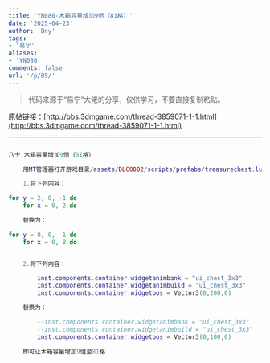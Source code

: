 ```yaml
---
title: 'YN080-木箱容量增加9倍（81格）'
date: '2025-04-23'
author: 'Bny'
tags:
- '易宁'
aliases:
- 'YN080'
comments: false
url: '/p/89/'
---
```


> 代码来源于“易宁”大佬的分享，仅供学习，不要直接复制粘贴。

原帖链接：[http://bbs.3dmgame.com/thread-3859071-1-1.html](http://bbs.3dmgame.com/thread-3859071-1-1.html)

---

```lua  

八十.木箱容量增加9倍（81格）

	用MT管理器打开游戏目录/assets/DLC0002/scripts/prefabs/treasurechest.lua文件，

	1.将下列内容：

for y = 2, 0, -1 do
	for x = 0, 2 do

	替换为：

for y = 8, 0, -1 do
	for x = 0, 8 do


	2.将下列内容：

		inst.components.container.widgetanimbank = "ui_chest_3x3"
		inst.components.container.widgetanimbuild = "ui_chest_3x3"
		inst.components.container.widgetpos = Vector3(0,200,0)

	替换为：

		--inst.components.container.widgetanimbank = "ui_chest_3x3"
		--inst.components.container.widgetanimbuild = "ui_chest_3x3"
		inst.components.container.widgetpos = Vector3(0,100,0)

	即可让木箱容量增加9倍至81格

```  

